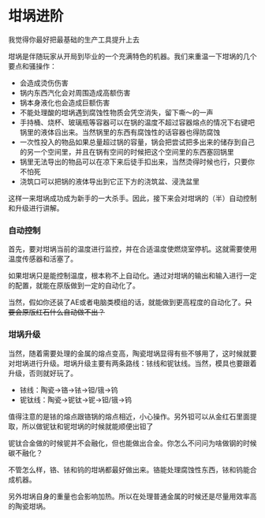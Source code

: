 # 坩埚进阶

我觉得你最好把最基础的生产工具提升上去

坩埚是伴随玩家从开局到毕业的一个充满特色的机器。我们来重温一下坩埚的几个要点和骚操作：

* 会造成烫伤伤害
* 锅内东西汽化会对周围造成高额伤害
* 锅本身液化也会造成巨额伤害
* 不能处理酸的坩埚遇到腐蚀性物质会凭空消失，留下嘶～的一声
* 手持桶、烧杯、玻璃瓶等容器可以在锅的温度不超过容器熔点的情况下右键吧锅里的液体舀出来。当然锅里的东西有腐蚀性的话容器也得防腐蚀
* 一次性投入的物品如果总量超过锅的容量，锅会把尝试把多出来的储存到自己的另一个空间里，并且在锅有空间的时候把这个空间里的东西塞回锅里
* 锅里无法导出的物品可以在凉下来后徒手扣出来，当然烫得时候也行，只要你不怕死
* 浇筑口可以把锅的液体导出到它正下方的浇筑盆、浸洗盆里

这样一来坩埚成功成为新手的一大杀手。因此，接下来会对坩埚的（半）自动控制和升级进行讲解。

### 自动控制

首先，要对坩埚当前的温度进行监控，并在合适温度使燃烧室停机。这就需要使用温度传感器和活塞了。

如果坩埚只是能控制温度，根本称不上自动化。通过对坩埚的输出和输入进行一定的配置，就能在原版做到一定的自动化了。

当然，假如你还装了AE或者电脑类模组的话，就能做到更高程度的自动化了。~~只要会原版红石什么自动做不出？~~

### 坩埚升级

当然，随着需要处理的金属的熔点变高，陶瓷坩埚显得有些不够用了，这时候就要对坩埚进行升级。坩埚升级主要有两条路线：铱线和铌钛线。当然，模具也要跟着升级，否则就好玩了。

* 铱线：陶瓷-&gt;铬-&gt;铱-&gt;钽/锇-&gt;钨
* 铌钛线：陶瓷-&gt;铌钛-&gt;铌-&gt;钽/锇-&gt;钨

值得注意的是铱的熔点跟铬锅的熔点相近，小心操作。另外钽可以从金红石里面提取，所以做铌钛和铌坩埚的时候就能顺便出钽了

铌钛合金做的时候铌并不会融化，但也能做出合金。你怎么不问问为啥做钢的时候碳不融化？

不管怎么样，铬、铱和钨的坩埚都最好做出来。铬能处理腐蚀性东西，铱和钨能合成机器。

另外坩埚自身的重量也会影响加热。所以在处理普通金属的时候还是尽量用效率高的陶瓷坩埚。

